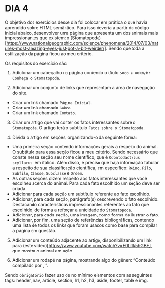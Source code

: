 # DIA 4

O objetivo dos exercícios desse dia foi colocar em prática o que havia aprendido sobre HTML semântico. Para isso deveria a partir do código inicial abaixo, desenvolver uma página que apresenta um dos animais mais impressionantes que existem: o (Stomatopoda)[https://www.nationalgeographic.com/science/phenomena/2014/07/03/natures-most-amazing-eyes-just-got-a-bit-weirder/]. Sendo que toda a estilização da página ficou ao meu critério.

Os requisitos do exercício são:

1. Adicionar um cabeçalho na página contendo o título `Soco a 80km/h: Conheça o Stomatopoda`.

2. Adicionar um conjunto de links que representam a área de navegação do site.
  * Criar um link chamado `Página Inicial`.
  * Criar um link chamado `Sobre`.
  * Criar um link chamado `Contato`.

3. Criar um artigo que vai conter os fatos interessantes sobre o `Stomatopoda`. O artigo terá o subtítulo `Fatos sobre o Stomatopoda`.

4. Divida o artigo em seções, organizando-o da seguinte forma:
  * Uma primeira seção contendo informações gerais a respeito do animal. O subtítulo para essa seção ficou a meu critério. Sendo necessário que conste nessa seção seu nome científico, que é `Odontodactylus scyllarus`, em itálico. Além disso, é preciso que haja informação tabular a respeito de sua classificação científica, em específico: `Reino`, `Filo`, `Subfilo`, `Classe`, `Subclasse` e `Ordem`.
  * As outras seções dizem respeito aos fatos interessantes que você escolheu acerca do animal. Para cada fato escolhido um seção deve ser criada.
  * Adicionar para cada seção um subtítulo referente ao fato escolhido.
  * Adicionar, para cada seção, parágrafo(s) descrevendo o fato escolhido. Destacando características impressionantes referentes ao fato que escolhido, de forma a reforçar a unicidade do `Stomatopoda`.
  * Adicionar, para cada seção, uma imagem, como forma de ilustrar o fato.
  * Adicionar, por fim, uma seção de referências bibliográficas, contendo uma lista de todos os links que foram usados como base para compilar a página em questão.

5. Adicionar um conteúdo adjacente ao artigo, disponibilizando um link para (este vídeo)[https://www.youtube.com/watch?v=E0Li1k5hGBE], que mostra o animal em ação.

6. Adicionar um rodapé na página, mostrando algo do gênero “Conteúdo compilado por , ”.

Sendo `obrigatório` fazer uso de no mínimo elementos com as seguintes tags: header, nav, article, section, h1, h2, h3, aside, footer, table e img.